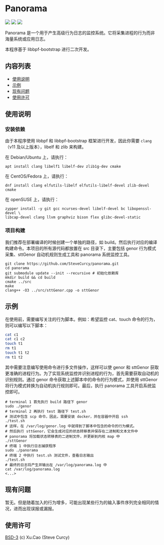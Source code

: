 # Panorama

[![](https://img.shields.io/badge/Author-Xu.Cao-lightgreen)](https://github.com/SteveCurcy) [![](https://img.shields.io/badge/Dependencies-libbpf-blue)](https://github.com/libbpf/libbpf-bootstrap) ![](https://img.shields.io/badge/Version-1.5.6-yellow)

Panorama 是一个用于产生高级行为日志的监控系统。它将采集进程的行为而非海量系统或应用日志。

本程序基于 libbpf-bootstrap 进行二次开发。

## 内容列表

- [使用说明](#使用说明)
- [示例](#示例)
- [现有问题](#现有问题)
- [使用许可](#使用许可)

## 使用说明

### 安装依赖

由于本程序使用 libbpf 和 libbpf-bootstrap 框架进行开发，因此你需要 `clang`（v11 及以上版本），libelf 和 zlib 来构建。

在 Debian/Ubuntu 上，请执行：

```shell
apt install clang libelf1 libelf-dev zlib1g-dev cmake
```

在 CentOS/Fedora 上，请执行：

```shell
dnf install clang elfutils-libelf elfutils-libelf-devel zlib-devel cmake
```

在 openSUSE 上，请执行：

```shell
zypper install -y git gcc ncurses-devel libelf-devel bc libopenssl-devel \
libcap-devel clang llvm graphviz bison flex glibc-devel-static
```

### 项目构建

我们推荐在部署编译的时候创建一个单独的路径，如 build。然后执行对应的编译构建命令。本项目的所有源代码都放置在 src 目录下，主要包括 genor 行为模式采集、sttGenor 自动机规则生成工具和 panorama 系统监控工具。

```shell
git clone https://github.com/SteveCurcy/panorama.git
cd panorama
git submodule update --init --recursive # 初始化依赖库
mkdir build && cd build
cmake ../src
make
clang++ -O3 ../src/sttGenor.cpp -o sttGenor
```

## 示例

在使用前，需要编写关注的行为脚本。例如：希望监控 cat、touch 命令的行为，则可以编写以下脚本：

```bash
cat c1
cat c1 c2
touch t1
rm t1
touch t1 t2
rm t1 t2
```

其中需要注意编写使用命令进行多文件操作，这样可以使 genor 和 sttGenor 获取更准确的进程行为。为了实现系统监控并识别进程的行为，首先需要获取自动机的识别规则。通过 genor 命令获取上述脚本中的命令的行为模式，并使用 sttGenor 将行为模式转换为自动机执行规则即可。最后，执行 panorama 工具开启系统监控即可。

```shell
# terminal 1 首先执行 build 路径下 genor
sudo ./genor
# terminal 2 再执行 test 路径下 test.sh
# 测试中包含 scp 命令，因此，需要安装 docker，并在容器中开启 ssh
./test.sh
# 这样，在 /var/log/genor.log 中就得到了脚本中包含的命令的行为模式。
# 然后执行 sttGenor，它会生成对应的状态转移表并保存在二进制和文本文件中
# panorama 将加载状态转移表的二进制文件，并更新到内核 map 中 
./sttGenor
# 终端 1 中执行日志捕获程序
sudo ./panorama
# 终端 2 中执行 test.sh 测试文件，查看日志输出
./test.sh
# 最终的日志将产生并输出在 /var/log/panorama.log 中
cat /var/log/panorama.log
<...>
```

## 现有问题

暂无。但是随着加入的行为增多，可能出现某些行为的输入事件序列完全相同的情况，进而出现误报或漏报。

## 使用许可

[BSD-3](./LICENSE) (c) Xu.Cao (Steve Curcy)
